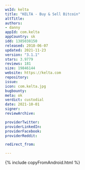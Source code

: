 ```yaml
---
wsId: kelta
title: "KELTA - Buy & Sell Bitcoin"
altTitle: 
authors:
- danny
appId: com.kelta
appCountry: sk
idd: 1385038150
released: 2018-06-07
updated: 2021-11-23
version: "3.1.1"
stars: 3.9779
reviews: 181
size: 19846144
website: https://kelta.com
repository: 
issue: 
icon: com.kelta.jpg
bugbounty: 
meta: ok
verdict: custodial
date: 2021-10-01
signer: 
reviewArchive:

providerTwitter: 
providerLinkedIn: 
providerFacebook: 
providerReddit: 

redirect_from:

---
```


{% include copyFromAndroid.html %}

